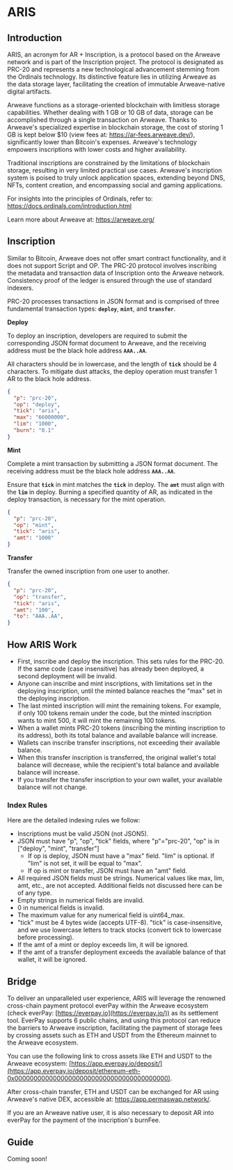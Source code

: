 # **ARIS**

## Introduction

ARIS, an acronym for AR + Inscription, is a protocol based on the Arweave network and is part of the Inscription project. The protocol is designated as PRC-20 and represents a new technological advancement stemming from the Ordinals technology. Its distinctive feature lies in utilizing Arweave as the data storage layer, facilitating the creation of immutable Arweave-native digital artifacts.

Arweave functions as a storage-oriented blockchain with limitless storage capabilities. Whether dealing with 1 GB or 10 GB of data, storage can be accomplished through a single transaction on Arweave. Thanks to Arweave's specialized expertise in blockchain storage, the cost of storing 1 GB is kept below $10 (view fees at: https://ar-fees.arweave.dev/), significantly lower than Bitcoin's expenses. Arweave's technology empowers inscriptions with lower costs and higher availability.

Traditional inscriptions are constrained by the limitations of blockchain storage, resulting in very limited practical use cases. Arweave's inscription system is poised to truly unlock application spaces, extending beyond DNS, NFTs, content creation, and encompassing social and gaming applications.

For insights into the principles of Ordinals, refer to: https://docs.ordinals.com/introduction.html

Learn more about Arweave at: https://arweave.org/

## Inscription

Similar to Bitcoin, Arweave does not offer smart contract functionality, and it does not support Script and OP. The PRC-20 protocol involves inscribing the metadata and transaction data of Inscription onto the Arweave network. Consistency proof of the ledger is ensured through the use of standard indexers.

PRC-20 processes transactions in JSON format and is comprised of three fundamental transaction types: **`deploy`**, **`mint`**, and **`transfer`**.

**Deploy**

To deploy an inscription, developers are required to submit the corresponding JSON format document to Arweave, and the receiving address must be the black hole address **`AAA..AA`**.

All characters should be in lowercase, and the length of **`tick`** should be 4 characters. To mitigate dust attacks, the deploy operation must transfer 1 AR to the black hole address.

```Json
{ 
  "p": "prc-20",
  "op": "deploy",
  "tick": "aris",
  "max": "66000000",
  "lim": "1000",
  "burn": "0.1"
}
```

**Mint**

Complete a mint transaction by submitting a JSON format document. The receiving address must be the black hole address **`AAA..AA`**.

Ensure that **`tick`** in mint matches the **`tick`** in deploy. The **`amt`** must align with the **`lim`** in deploy. Burning a specified quantity of AR, as indicated in the deploy transaction, is necessary for the mint operation.

```Json
{ 
  "p": "prc-20",
  "op": "mint",
  "tick": "aris",
  "amt": "1000"
}
```

**Transfer**

Transfer the owned inscription from one user to another.

```Json
{ 
  "p": "prc-20",
  "op": "transfer",
  "tick": "aris",
  "amt": "100",
  "to": "AAA..AA",
}
```

## How ARIS Work

- First, inscribe and deploy the inscription. This sets rules for the PRC-20. If the same code (case insensitive) has already been deployed, a second deployment will be invalid.
- Anyone can inscribe and mint inscriptions, with limitations set in the deploying inscription, until the minted balance reaches the "max" set in the deploying inscription.
- The last minted inscription will mint the remaining tokens. For example, if only 100 tokens remain under the code, but the minted inscription wants to mint 500, it will mint the remaining 100 tokens.
- When a wallet mints PRC-20 tokens (inscribing the minting inscription to its address), both its total balance and available balance will increase.
- Wallets can inscribe transfer inscriptions, not exceeding their available balance.
- When this transfer inscription is transferred, the original wallet's total balance will decrease, while the recipient's total balance and available balance will increase.
- If you transfer the transfer inscription to your own wallet, your available balance will not change.

### Index Rules

Here are the detailed indexing rules we follow:

- Inscriptions must be valid JSON (not JSON5).
- JSON must have "p", "op", "tick" fields, where "p"="prc-20", "op" is in ["deploy", "mint", "transfer"]
    - If op is deploy, JSON must have a "max" field. "lim" is optional. If "lim" is not set, it will be equal to "max".
    - If op is mint or transfer, JSON must have an "amt" field.
- All required JSON fields must be strings. Numerical values like max, lim, amt, etc., are not accepted. Additional fields not discussed here can be of any type.
- Empty strings in numerical fields are invalid.
- 0 in numerical fields is invalid.
- The maximum value for any numerical field is uint64_max.
- "tick" must be 4 bytes wide (accepts UTF-8). "tick" is case-insensitive, and we use lowercase letters to track stocks (convert tick to lowercase before processing).
- If the amt of a mint or deploy exceeds lim, it will be ignored.
- If the amt of a transfer deployment exceeds the available balance of that wallet, it will be ignored.

## Bridge

To deliver an unparalleled user experience, ARIS will leverage the renowned cross-chain payment protocol everPay within the Arweave ecosystem (check everPay: [https://everpay.io](https://everpay.io/)) as its settlement tool. EverPay supports 6 public chains, and using this protocol can reduce the barriers to Arweave inscription, facilitating the payment of storage fees by crossing assets such as ETH and USDT from the Ethereum mainnet to the Arweave ecosystem.

You can use the following link to cross assets like ETH and USDT to the Arweave ecosystem: [https://app.everpay.io/deposit/](https://app.everpay.io/deposit/ethereum-eth-0x0000000000000000000000000000000000000000).

After cross-chain transfer, ETH and USDT can be exchanged for AR using Arweave's native DEX, accessible at: https://app.permaswap.network/.

If you are an Arweave native user, it is also necessary to deposit AR into everPay for the payment of the inscription's burnFee.

## Guide

Coming soon!
